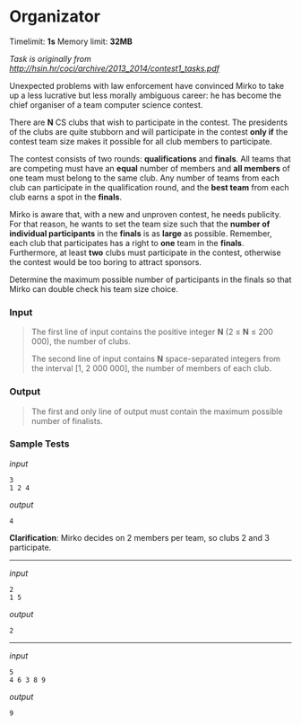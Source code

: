# Organizator

Timelimit: **1s** Memory limit: **32MB**

*Task is originally from http://hsin.hr/coci/archive/2013_2014/contest1_tasks.pdf*

Unexpected problems with law enforcement have convinced Mirko to take up
a less lucrative but less morally ambiguous career: he has become the
chief organiser of a team computer science contest.

There are **N** CS clubs that wish to participate in the contest. The
presidents of the clubs are quite stubborn and will participate in the
contest **only if** the contest team size makes it possible for all club
members to participate.

The contest consists of two rounds: **qualifications** and **finals**.
All teams that are competing must have an **equal** number of members
and **all members** of one team must belong to the same club. Any number
of teams from each club can participate in the qualification round, and
the **best team** from each club earns a spot in the **finals**.

Mirko is aware that, with a new and unproven contest, he needs
publicity. For that reason, he wants to set the team size such that the
**number of individual participants** in the **finals** is as **large**
as possible. Remember, each club that participates has a right to
**one** team in the **finals**. Furthermore, at least **two** clubs must
participate in the contest, otherwise the contest would be too boring to
attract sponsors.

Determine the maximum possible number of participants in the finals so
that Mirko can double check his team size choice.

### Input
> The first line of input contains the positive integer **N** (2 ≤ **N** ≤
> 200 000), the number of clubs.
>
> The second line of input contains **N** space-separated integers from
> the interval [1, 2 000 000], the number of members of each club.

### Output
> The first and only line of output must contain the maximum possible
> number of finalists.

### Sample Tests
_input_

```
3
1 2 4
```

_output_
```
4
```

**Clarification**: Mirko decides on 2 members per team, so clubs 2 and 3 participate.

---


_input_

```
2
1 5
```

_output_
```
2
```

---


_input_

```
5
4 6 3 8 9
```

_output_
```
9
```